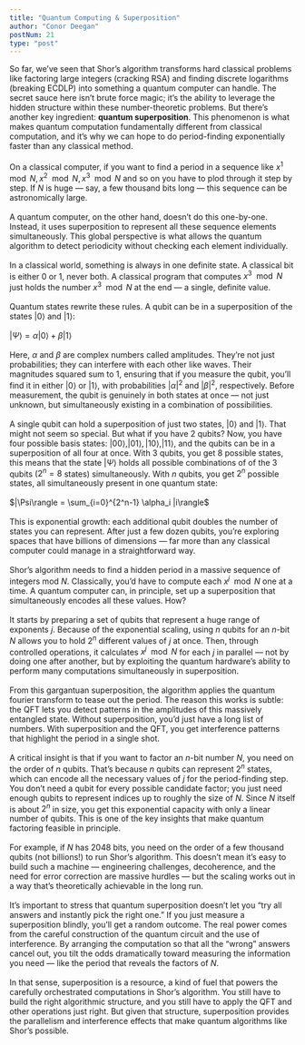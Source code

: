 ```yaml
---
title: "Quantum Computing & Superposition"
author: "Conor Deegan"
postNum: 21
type: "post"
---
```


So far, we’ve seen that Shor’s algorithm transforms hard classical problems like factoring large integers (cracking RSA) and finding discrete logarithms (breaking ECDLP) into something a quantum computer can handle. The secret sauce here isn’t brute force magic; it’s the ability to leverage the hidden structure within these number-theoretic problems. But there’s another key ingredient: **quantum superposition**. This phenomenon is what makes quantum computation fundamentally different from classical computation, and it’s why we can hope to do period-finding exponentially faster than any classical method.
\
\
On a classical computer, if you want to find a period in a sequence like $x^1 \mod N, x^2 \mod N, x^3 \mod N$ and so on you have to plod through it step by step. If $N$ is huge — say, a few thousand bits long — this sequence can be astronomically large.
\
\
A quantum computer, on the other hand, doesn’t do this one-by-one. Instead, it uses superposition to represent all these sequence elements simultaneously. This global perspective is what allows the quantum algorithm to detect periodicity without checking each element individually.
\
\
In a classical world, something is always in one definite state. A classical bit is either 0 or 1, never both. A classical program that computes $x^3 \mod N$ just holds the number $x^3 \mod N$ at the end — a single, definite value.
\
\
Quantum states rewrite these rules. A qubit can be in a superposition of the states $|0\rangle$ and $|1\rangle$:
\
\
$|\Psi\rangle = \alpha |0\rangle + \beta |1\rangle$
\
\
Here, $\alpha$ and $\beta$ are complex numbers called amplitudes. They’re not just probabilities; they can interfere with each other like waves. Their magnitudes squared sum to 1, ensuring that if you measure the qubit, you’ll find it in either $|0\rangle$ or $|1\rangle$, with probabilities $|\alpha|^2$ and $|\beta|^2$, respectively. Before measurement, the qubit is genuinely in both states at once — not just unknown, but simultaneously existing in a combination of possibilities.
\
\
A single qubit can hold a superposition of just two states, $|0\rangle$ and $|1\rangle$. That might not seem so special. But what if you have 2 qubits? Now, you have four possible basis states: $|00\rangle, |01\rangle, |10\rangle, |11\rangle$, and the qubits can be in a superposition of all four at once. With 3 qubits, you get 8 possible states, this means that the state $|\Psi\rangle$ holds all possible combinations of of the 3 qubits ($2^n = 8$ states) simultaneously. With $n$ qubits, you get $2^n$ possible states, all simultaneously present in one quantum state:
\
\
$|\Psi\rangle = \sum_{i=0}^{2^n-1} \alpha_i |i\rangle$
\
\
This is exponential growth: each additional qubit doubles the number of states you can represent. After just a few dozen qubits, you’re exploring spaces that have billions of dimensions — far more than any classical computer could manage in a straightforward way.
\
\
Shor’s algorithm needs to find a hidden period in a massive sequence of integers mod $N$. Classically, you’d have to compute each  $x^j \mod N$  one at a time. A quantum computer can, in principle, set up a superposition that simultaneously encodes all these values. How?
\
\
It starts by preparing a set of qubits that represent a huge range of exponents $j$. Because of the exponential scaling, using $n$ qubits for an $n$-bit $N$ allows you to hold $2^n$ different values of $j$ at once. Then, through controlled operations, it calculates  $x^j \mod N$  for each $j$ in parallel — not by doing one after another, but by exploiting the quantum hardware’s ability to perform many computations simultaneously in superposition.
\
\
From this gargantuan superposition, the algorithm applies the quantum fourier transform to tease out the period. The reason this works is subtle: the QFT lets you detect patterns in the amplitudes of this massively entangled state. Without superposition, you’d just have a long list of numbers. With superposition and the QFT, you get interference patterns that highlight the period in a single shot.
\
\
A critical insight is that if you want to factor an $n$-bit number $N$, you need on the order of $n$ qubits. That’s because $n$ qubits can represent $2^n$ states, which can encode all the necessary values of $j$ for the period-finding step. You don’t need a qubit for every possible candidate factor; you just need enough qubits to represent indices up to roughly the size of $N$. Since $N$ itself is about $2^n$ in size, you get this exponential capacity with only a linear number of qubits. This is one of the key insights that make quantum factoring feasible in principle.
\
\
For example, if $N$ has 2048 bits, you need on the order of a few thousand qubits (not billions!) to run Shor’s algorithm. This doesn’t mean it’s easy to build such a machine — engineering challenges, decoherence, and the need for error correction are massive hurdles — but the scaling works out in a way that’s theoretically achievable in the long run.
\
\
It’s important to stress that quantum superposition doesn’t let you “try all answers and instantly pick the right one.” If you just measure a superposition blindly, you’ll get a random outcome. The real power comes from the careful construction of the quantum circuit and the use of interference. By arranging the computation so that all the “wrong” answers cancel out, you tilt the odds dramatically toward measuring the information you need — like the period that reveals the factors of $N$.
\
\
In that sense, superposition is a resource, a kind of fuel that powers the carefully orchestrated computations in Shor’s algorithm. You still have to build the right algorithmic structure, and you still have to apply the QFT and other operations just right. But given that structure, superposition provides the parallelism and interference effects that make quantum algorithms like Shor’s possible.